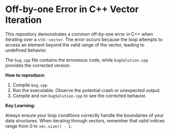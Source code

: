 # Off-by-one Error in C++ Vector Iteration

This repository demonstrates a common off-by-one error in C++ when iterating over a `std::vector`.  The error occurs because the loop attempts to access an element beyond the valid range of the vector, leading to undefined behavior.

The `bug.cpp` file contains the erroneous code, while `bugSolution.cpp` provides the corrected version.

**How to reproduce:**

1. Compile `bug.cpp`.
2. Run the executable. Observe the potential crash or unexpected output.
3. Compile and run `bugSolution.cpp` to see the corrected behavior.

**Key Learning:**

Always ensure your loop conditions correctly handle the boundaries of your data structures. When iterating through vectors, remember that valid indices range from 0 to `vec.size() - 1`.